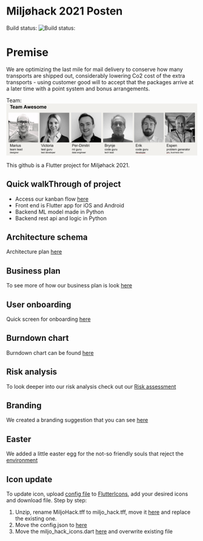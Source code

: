 # Miljøhack 2021 Posten
Build status: ![Build status:](https://github.com/brynjen/miljohack2021/actions/workflows/dart.yml/badge.svg)

# Premise
We are optimizing the last mile for mail delivery to conserve how many transports are shipped out,
considerably lowering Co2 cost of the extra transports - using customer good will to accept that
the packages arrive at a later time with a point system and bonus arrangements.

Team: ![Team Awesome](team-awesome.png "Team awesome")


This github is a Flutter project for Miljøhack 2021.

## Quick walkThrough of project
- Access our kanban flow [here](https://github.com/brynjen/miljohack2021/projects/1)
- Front end is Flutter app for iOS and Android
- Backend ML model made in Python
- Backend rest api and logic in Python

## Architecture schema
Architecture plan [here](MiljohackArchitecture.drawio)

## Business plan
To see more of how our business plan is look [here](business-plan.png)

## User onboarding
Quick screen for onboarding [here](bruker-onboarding.png)

## Burndown chart
Burndown chart can be found [here](burndown.png)

## Risk analysis
To look deeper into our risk analysis check out our [Risk assessment](forretningsrisk.png)

## Branding
We created a branding suggestion that you can see [here](branding.png)

## Easter
We added a little easter egg for the not-so friendly souls that reject the [environment](easteregg.png)

## Icon update
To update icon, upload [config file](assets/icons/config.json) to [FlutterIcons](https://www.fluttericons.com),
add your desired icons and download file. Step by step:
1. Unzip, rename MiljoHack.tff to miljo_hack.tff, move it [here](assets/icons/) and replace the 
   existing one.
2. Move the config.json to [here](assets/icons/)
3. Move the miljo_hack_icons.dart [here](presentation/core/icons/) and overwrite existing file